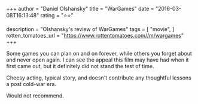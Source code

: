 +++
author = "Daniel Olshansky"
title = "WarGames"
date = "2016-03-08T16:13:48"
rating = "⭐⭐"

description = "Olshansky's review of WarGames"
tags = [
    "movie",
]
rotten_tomatoes_url = "https://www.rottentomatoes.com//m/wargames"
+++

Some games you can plan on and on forever, while others you forget about and never open again. I can see the appeal this film may have had when it first came out, but it definitely did not stand the test of time.

Cheesy acting, typical story, and doesn't contribute any thoughtful lessons a post cold-war era.

Would not recommend.

